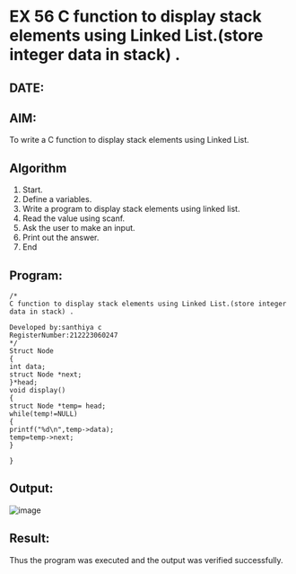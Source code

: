 # EX 56 C function to display stack elements using Linked List.(store integer data in stack) .
## DATE:
## AIM:
To write a C function to display stack elements using Linked List.

## Algorithm
1. Start. 
2. Define a variables. 
3. Write a program to display stack elements using linked list. 
4. Read the value using scanf. 
5. Ask the user to make an input. 
6. Print out the answer. 
7. End 

## Program:
```
/*
C function to display stack elements using Linked List.(store integer data in stack) .

Developed by:santhiya c 
RegisterNumber:212223060247  
*/
Struct Node 
{ 
int data; 
struct Node *next; 
}*head; 
void display() 
{ 
struct Node *temp= head; 
while(temp!=NULL) 
{ 
printf("%d\n",temp->data); 
temp=temp->next; 
} 
 
} 

```

## Output:

![image](https://github.com/user-attachments/assets/232d3f8c-6fdb-4a6d-9ffc-5f2191c3aa2c)
 


## Result:
Thus the program was executed and the output was verified successfully.
